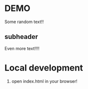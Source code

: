 # DEMO

Some random text!!

## subheader

Even more text!!!!

# Local development 

1. open index.html in your browser!

